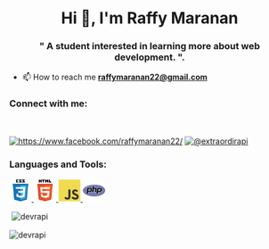 <h1 align="center">Hi 👋, I'm Raffy Maranan</h1>
<h3 align="center">" A student interested in learning more about web development. ".</h3>

- 📫 How to reach me **raffymaranan22@gmail.com**

<h3 align="left">Connect with me:</h3><br>
<p align="left">
<a href="https://fb.com/https://www.facebook.com/raffymaranan22/" target="blank"><img align="center" src="https://raw.githubusercontent.com/rahuldkjain/github-profile-readme-generator/master/src/images/icons/Social/facebook.svg" alt="https://www.facebook.com/raffymaranan22/" height="30" width="40" /></a>
<a href="https://instagram.com/@extraordirapi" target="blank"><img align="center" src="https://raw.githubusercontent.com/rahuldkjain/github-profile-readme-generator/master/src/images/icons/Social/instagram.svg" alt="@extraordirapi" height="30" width="40" /></a>
</p>

<h3 align="left">Languages and Tools:</h3>
<p align="left"> <a href="https://www.w3schools.com/css/" target="_blank" rel="noreferrer"> <img src="https://raw.githubusercontent.com/devicons/devicon/master/icons/css3/css3-original-wordmark.svg" alt="css3" width="40" height="40"/> </a> <a href="https://www.w3.org/html/" target="_blank" rel="noreferrer"> <img src="https://raw.githubusercontent.com/devicons/devicon/master/icons/html5/html5-original-wordmark.svg" alt="html5" width="40" height="40"/> </a> <a href="https://developer.mozilla.org/en-US/docs/Web/JavaScript" target="_blank" rel="noreferrer"> <img src="https://raw.githubusercontent.com/devicons/devicon/master/icons/javascript/javascript-original.svg" alt="javascript" width="40" height="40"/> </a> <a href="https://www.php.net" target="_blank" rel="noreferrer"> <img src="https://raw.githubusercontent.com/devicons/devicon/master/icons/php/php-original.svg" alt="php" width="40" height="40"/> </a> </p>

<p>&nbsp;<img align="center" src="https://github-readme-stats.vercel.app/api?username=devrapi&show_icons=true&locale=en" alt="devrapi" /></p>

<p><img align="center" src="https://github-readme-streak-stats.herokuapp.com/?user=devrapi&" alt="devrapi" /></p>
